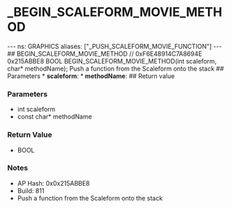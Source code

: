 # _BEGIN_SCALEFORM_MOVIE_METHOD

--- ns: GRAPHICS aliases: ["_PUSH_SCALEFORM_MOVIE_FUNCTION"] --- ## BEGIN_SCALEFORM_MOVIE_METHOD  // 0xF6E48914C7A8694E 0x215ABBE8 BOOL BEGIN_SCALEFORM_MOVIE_METHOD(int scaleform, char* methodName);  Push a function from the Scaleform onto the stack  ## Parameters * **scaleform**: * **methodName**:  ## Return value

### Parameters
* int scaleform
* const char* methodName

### Return Value
* BOOL

### Notes
* AP Hash: 0x0x215ABBE8
* Build: 811
* Push a function from the Scaleform onto the stack


